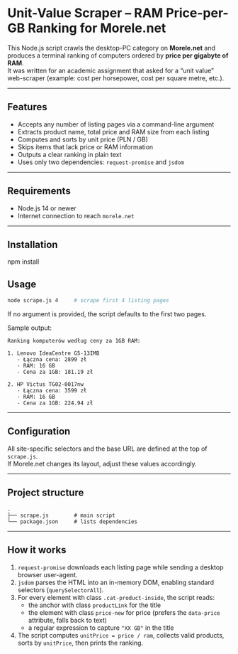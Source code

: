 # Unit-Value Scraper – RAM Price-per-GB Ranking for Morele.net

This Node.js script crawls the desktop-PC category on **Morele.net** and produces a terminal ranking of computers ordered by **price per gigabyte of RAM**.  
It was written for an academic assignment that asked for a “unit value” web-scraper (example: cost per horsepower, cost per square metre, etc.).

---

## Features

* Accepts any number of listing pages via a command-line argument  
* Extracts product name, total price and RAM size from each listing  
* Computes and sorts by unit price (PLN / GB)  
* Skips items that lack price or RAM information  
* Outputs a clear ranking in plain text  
* Uses only two dependencies: `request-promise` and `jsdom`

---

## Requirements

* Node.js 14 or newer  
* Internet connection to reach `morele.net`

---

## Installation
npm install


## Usage

```bash
node scrape.js 4     # scrape first 4 listing pages
```

If no argument is provided, the script defaults to the first two pages.

Sample output:

```
Ranking komputerów według ceny za 1GB RAM:

1. Lenovo IdeaCentre G5-13IMB
   - Łączna cena: 2899 zł
   - RAM: 16 GB
   - Cena za 1GB: 181.19 zł

2. HP Victus TG02-0017nw
   - Łączna cena: 3599 zł
   - RAM: 16 GB
   - Cena za 1GB: 224.94 zł
```

---

## Configuration

All site-specific selectors and the base URL are defined at the top of `scrape.js`.  
If Morele.net changes its layout, adjust these values accordingly.

---

## Project structure

```
.
├── scrape.js        # main script
└── package.json     # lists dependencies
```

---

## How it works

1. `request-promise` downloads each listing page while sending a desktop browser user-agent.  
2. `jsdom` parses the HTML into an in-memory DOM, enabling standard selectors (`querySelectorAll`).  
3. For every element with class `.cat-product-inside`, the script reads:
   * the anchor with class `productLink` for the title
   * the element with class `price-new` for price (prefers the `data-price` attribute, falls back to text)
   * a regular expression to capture `"XX GB"` in the title
4. The script computes `unitPrice = price / ram`, collects valid products, sorts by `unitPrice`, then prints the ranking.
